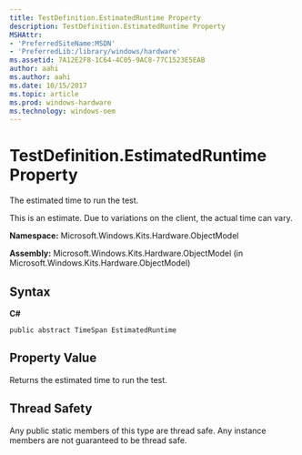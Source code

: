 ```yaml
---
title: TestDefinition.EstimatedRuntime Property
description: TestDefinition.EstimatedRuntime Property
MSHAttr:
- 'PreferredSiteName:MSDN'
- 'PreferredLib:/library/windows/hardware'
ms.assetid: 7A12E2F8-1C64-4C05-9AC8-77C1523E5EAB
author: aahi
ms.author: aahi
ms.date: 10/15/2017
ms.topic: article
ms.prod: windows-hardware
ms.technology: windows-oem
---
```


# TestDefinition.EstimatedRuntime Property


The estimated time to run the test.

This is an estimate. Due to variations on the client, the actual time can vary.

**Namespace:** Microsoft.Windows.Kits.Hardware.ObjectModel

**Assembly:** Microsoft.Windows.Kits.Hardware.ObjectModel (in Microsoft.Windows.Kits.Hardware.ObjectModel)

## <span id="Syntax"></span><span id="syntax"></span><span id="SYNTAX"></span>Syntax


**C#**

`public abstract TimeSpan EstimatedRuntime`

## <span id="Property_Value"></span><span id="property_value"></span><span id="PROPERTY_VALUE"></span>Property Value


Returns the estimated time to run the test.

## <span id="Thread_Safety"></span><span id="thread_safety"></span><span id="THREAD_SAFETY"></span>Thread Safety


Any public static members of this type are thread safe. Any instance members are not guaranteed to be thread safe.

 

 






